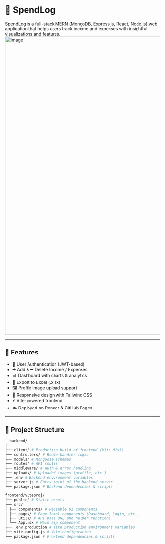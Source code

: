# 💸 SpendLog

SpendLog is a full-stack MERN (MongoDB, Express.js, React, Node.js) web application that helps users track income and expenses with insightful visualizations and features.
<img width="1849" height="972" alt="image" src="https://github.com/user-attachments/assets/c57e9ee6-78c0-41a9-b4ab-8228473e0dc8" />

---

## 🚀 Features

- 🔐 User Authentication (JWT-based)
- ➕ Add & ➖ Delete Income / Expenses
- 📊 Dashboard with charts & analytics
- 📁 Export to Excel (.xlsx)
- 🖼️ Profile image upload support
- 🎯 Responsive design with Tailwind CSS
- ⚡ Vite-powered frontend
- ☁️ Deployed on Render & GitHub Pages

---

## 📁 Project Structure
```bash
  backend/
│
├── client/ # Production build of frontend (Vite dist)
├── controllers/ # Route handler logic
├── models/ # Mongoose schemas
├── routes/ # API routes
├── middleware/ # Auth & error handling
├── uploads/ # Uploaded images (profile, etc.)
├── .env # Backend environment variables
├── server.js # Entry point of the backend server
└── package.json # Backend dependencies & scripts

frontend/viteproj/
├── public/ # Static assets
├── src/
│ ├── components/ # Reusable UI components
│ ├── pages/ # Page-level components (Dashboard, Login, etc.)
│ ├── utils/ # API base URL and helper functions
│ └── App.jsx # Main app component
├── .env.production # Vite production environment variables
├── vite.config.js # Vite configuration
└── package.json # Frontend dependencies & scripts
```
